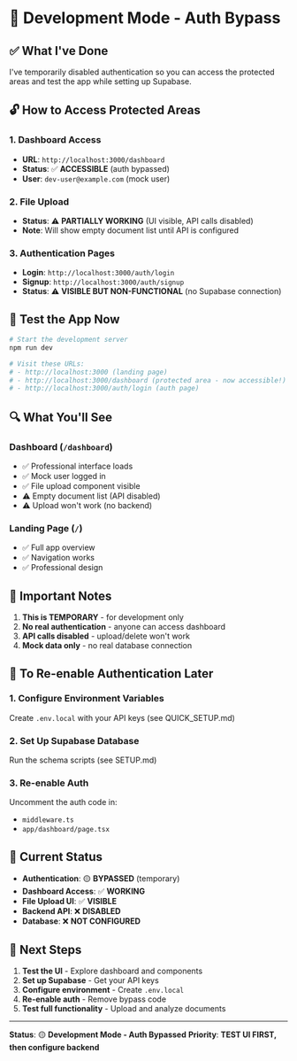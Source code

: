 # 🚀 Development Mode - Auth Bypass

## ✅ **What I've Done**

I've temporarily disabled authentication so you can access the protected areas and test the app while setting up Supabase.

## 🔓 **How to Access Protected Areas**

### **1. Dashboard Access**
- **URL**: `http://localhost:3000/dashboard`
- **Status**: ✅ **ACCESSIBLE** (auth bypassed)
- **User**: `dev-user@example.com` (mock user)

### **2. File Upload**
- **Status**: ⚠️ **PARTIALLY WORKING** (UI visible, API calls disabled)
- **Note**: Will show empty document list until API is configured

### **3. Authentication Pages**
- **Login**: `http://localhost:3000/auth/login`
- **Signup**: `http://localhost:3000/auth/signup`
- **Status**: ⚠️ **VISIBLE BUT NON-FUNCTIONAL** (no Supabase connection)

## 🧪 **Test the App Now**

```bash
# Start the development server
npm run dev

# Visit these URLs:
# - http://localhost:3000 (landing page)
# - http://localhost:3000/dashboard (protected area - now accessible!)
# - http://localhost:3000/auth/login (auth page)
```

## 🔍 **What You'll See**

### **Dashboard** (`/dashboard`)
- ✅ Professional interface loads
- ✅ Mock user logged in
- ✅ File upload component visible
- ⚠️ Empty document list (API disabled)
- ⚠️ Upload won't work (no backend)

### **Landing Page** (`/`)
- ✅ Full app overview
- ✅ Navigation works
- ✅ Professional design

## 🚨 **Important Notes**

1. **This is TEMPORARY** - for development only
2. **No real authentication** - anyone can access dashboard
3. **API calls disabled** - upload/delete won't work
4. **Mock data only** - no real database connection

## 🔧 **To Re-enable Authentication Later**

### **1. Configure Environment Variables**
Create `.env.local` with your API keys (see QUICK_SETUP.md)

### **2. Set Up Supabase Database**
Run the schema scripts (see SETUP.md)

### **3. Re-enable Auth**
Uncomment the auth code in:
- `middleware.ts`
- `app/dashboard/page.tsx`

## 🎯 **Current Status**

- **Authentication**: 🟡 **BYPASSED** (temporary)
- **Dashboard Access**: ✅ **WORKING**
- **File Upload UI**: ✅ **VISIBLE**
- **Backend API**: ❌ **DISABLED**
- **Database**: ❌ **NOT CONFIGURED**

## 🚀 **Next Steps**

1. **Test the UI** - Explore dashboard and components
2. **Set up Supabase** - Get your API keys
3. **Configure environment** - Create `.env.local`
4. **Re-enable auth** - Remove bypass code
5. **Test full functionality** - Upload and analyze documents

---

**Status**: 🟡 **Development Mode - Auth Bypassed**
**Priority**: **TEST UI FIRST, then configure backend**
